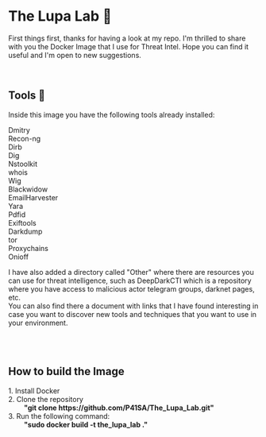 <h1> The Lupa Lab &#128270</h1>
<p>First things first, thanks for having a look at my repo. I'm thrilled to share with you the Docker Image that I use for Threat Intel. Hope you can find it useful and I'm open to new suggestions.</p>
<br>
<h2>Tools &#128295;</h2>
<p>Inside this image you have the following tools already installed: <br>
<p>Dmitry <br>
Recon-ng <br>
Dirb <br>
Dig <br>
Nstoolkit <br>
whois <br>
Wig <br>
Blackwidow <br>
EmailHarvester <br>
Yara <br>
Pdfid <br>
Exiftools<br>
Darkdump<br>
tor<br>
Proxychains<br>
Onioff</p>
<p>I have also added a directory called "Other" where there are resources you can use for threat intelligence, such as DeepDarkCTI which is a repository where you have access to malicious actor telegram groups, darknet pages, etc. <br> 
You can also find there a document with links that I have found interesting in case you want to discover new tools and techniques that you want to use in your environment. </p><br>
<br>
<h2>How to build the Image</h2>
<p>1. Install Docker<br>
2. Clone the repository<br>
  &nbsp; &nbsp; &nbsp; &nbsp; <b>"git clone https://github.com/P41SA/The_Lupa_Lab.git"</b> <br>
3. Run the following command:<br>
  &nbsp; &nbsp; &nbsp; &nbsp; <b>"sudo docker build -t the_lupa_lab ."</b>
</p>




